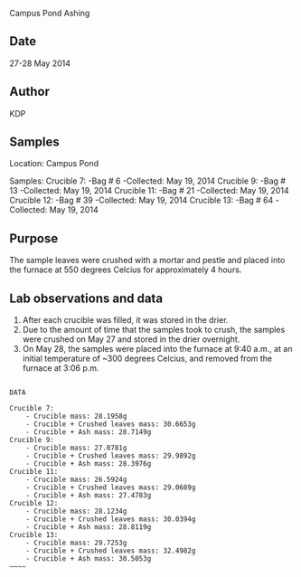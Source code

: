 Campus Pond Ashing

## Date

27-28 May 2014

## Author

KDP

## Samples

Location: Campus Pond

Samples:
Crucible 7:
	-Bag # 6
	-Collected: May 19, 2014
Crucible 9:
	-Bag # 13
	-Collected: May 19, 2014
Crucible 11:
	-Bag # 21
	-Collected: May 19, 2014
Crucible 12:
	-Bag # 39
	-Collected: May 19, 2014
Crucible 13:
	-Bag # 64
	-Collected: May 19, 2014

## Purpose

The sample leaves were crushed with a mortar and pestle and placed into the furnace at 550 degrees Celcius for approximately 4 hours.

## Lab observations and data

1. After each crucible was filled, it was stored in the drier.
2. Due to the amount of time that the samples took to crush, the samples were crushed on May 27 and stored in the drier overnight.
3. On May 28, the samples were placed into the furnace at 9:40 a.m., at an initial temperature of ~300 degrees Celcius, and removed from the furnace at 3:06 p.m.

~~~~~

DATA 

Crucible 7:
	- Crucible mass: 28.1958g 
	- Crucible + Crushed leaves mass: 30.6653g 
	- Crucible + Ash mass: 28.7149g
Crucible 9:
	- Crucible mass: 27.0781g 
	- Crucible + Crushed leaves mass: 29.9892g 
	- Crucible + Ash mass: 28.3976g
Crucible 11:
	- Crucible mass: 26.5924g 
	- Crucible + Crushed leaves mass: 29.0689g 
	- Crucible + Ash mass: 27.4783g
Crucible 12:
	- Crucible mass: 28.1234g
	- Crucible + Crushed leaves mass: 30.0394g 
	- Crucible + Ash mass: 28.8119g
Crucible 13:
	- Crucible mass: 29.7253g 
	- Crucible + Crushed leaves mass: 32.4982g 
	- Crucible + Ash mass: 30.5053g
~~~~

